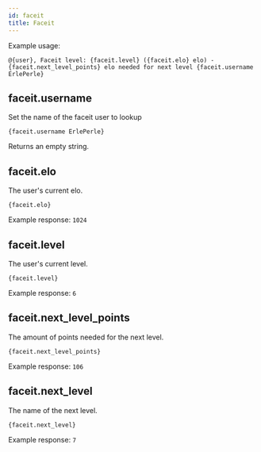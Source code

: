 ```yaml
---
id: faceit
title: Faceit
---
```


Example usage:

`@{user}, Faceit level: {faceit.level} ({faceit.elo} elo) - {faceit.next_level_points} elo needed for next level {faceit.username ErlePerle}`


## faceit.username

Set the name of the faceit user to lookup

`{faceit.username ErlePerle}`

Returns an empty string.

## faceit.elo

The user's current elo.

`{faceit.elo}`

Example response: `1024`

## faceit.level

The user's current level.

`{faceit.level}`

Example response: `6`

## faceit.next_level_points

The amount of points needed for the next level.

`{faceit.next_level_points}`

Example response: `106`

## faceit.next_level

The name of the next level.

`{faceit.next_level}`

Example response: `7`
